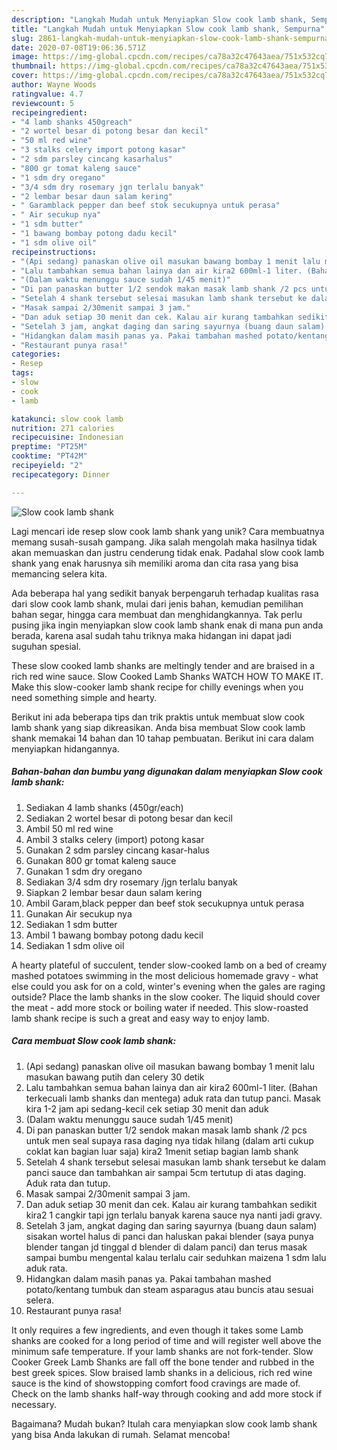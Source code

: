 ```yaml
---
description: "Langkah Mudah untuk Menyiapkan Slow cook lamb shank, Sempurna"
title: "Langkah Mudah untuk Menyiapkan Slow cook lamb shank, Sempurna"
slug: 2861-langkah-mudah-untuk-menyiapkan-slow-cook-lamb-shank-sempurna
date: 2020-07-08T19:06:36.571Z
image: https://img-global.cpcdn.com/recipes/ca78a32c47643aea/751x532cq70/slow-cook-lamb-shank-foto-resep-utama.jpg
thumbnail: https://img-global.cpcdn.com/recipes/ca78a32c47643aea/751x532cq70/slow-cook-lamb-shank-foto-resep-utama.jpg
cover: https://img-global.cpcdn.com/recipes/ca78a32c47643aea/751x532cq70/slow-cook-lamb-shank-foto-resep-utama.jpg
author: Wayne Woods
ratingvalue: 4.7
reviewcount: 5
recipeingredient:
- "4 lamb shanks 450greach"
- "2 wortel besar di potong besar dan kecil"
- "50 ml red wine"
- "3 stalks celery import potong kasar"
- "2 sdm parsley cincang kasarhalus"
- "800 gr tomat kaleng sauce"
- "1 sdm dry oregano"
- "3/4 sdm dry rosemary jgn terlalu banyak"
- "2 lembar besar daun salam kering"
- " Garamblack pepper dan beef stok secukupnya untuk perasa"
- " Air secukup nya"
- "1 sdm butter"
- "1 bawang bombay potong dadu kecil"
- "1 sdm olive oil"
recipeinstructions:
- "(Api sedang) panaskan olive oil masukan bawang bombay 1 menit lalu masukan bawang putih dan celery 30 detik"
- "Lalu tambahkan semua bahan lainya dan air kira2 600ml-1 liter. (Bahan terkecuali lamb shanks dan mentega) aduk rata dan tutup panci. Masak kira 1-2 jam api sedang-kecil cek setiap 30 menit dan aduk"
- "(Dalam waktu menunggu sauce sudah 1/45 menit)"
- "Di pan panaskan butter 1/2 sendok makan masak lamb shank /2 pcs untuk men seal supaya rasa daging nya tidak hilang (dalam arti cukup coklat kan bagian luar saja) kira2 1menit setiap bagian lamb shank"
- "Setelah 4 shank tersebut selesai masukan lamb shank tersebut ke dalam panci sauce dan tambahkan air sampai 5cm tertutup di atas daging. Aduk rata dan tutup."
- "Masak sampai 2/30menit sampai 3 jam."
- "Dan aduk setiap 30 menit dan cek. Kalau air kurang tambahkan sedikit kira2 1 cangkir tapi jgn terlalu banyak karena sauce nya nanti jadi gravy."
- "Setelah 3 jam, angkat daging dan saring sayurnya (buang daun salam) sisakan wortel halus di panci dan haluskan pakai blender (saya punya blender tangan jd tinggal d blender di dalam panci) dan terus masak sampai bumbu mengental kalau terlalu cair seduhkan maizena 1 sdm lalu aduk rata."
- "Hidangkan dalam masih panas ya. Pakai tambahan mashed potato/kentang tumbuk dan steam asparagus atau buncis atau sesuai selera."
- "Restaurant punya rasa!"
categories:
- Resep
tags:
- slow
- cook
- lamb

katakunci: slow cook lamb 
nutrition: 271 calories
recipecuisine: Indonesian
preptime: "PT25M"
cooktime: "PT42M"
recipeyield: "2"
recipecategory: Dinner

---
```



![Slow cook lamb shank](https://img-global.cpcdn.com/recipes/ca78a32c47643aea/751x532cq70/slow-cook-lamb-shank-foto-resep-utama.jpg)

Lagi mencari ide resep slow cook lamb shank yang unik? Cara membuatnya memang susah-susah gampang. Jika salah mengolah maka hasilnya tidak akan memuaskan dan justru cenderung tidak enak. Padahal slow cook lamb shank yang enak harusnya sih memiliki aroma dan cita rasa yang bisa memancing selera kita.

Ada beberapa hal yang sedikit banyak berpengaruh terhadap kualitas rasa dari slow cook lamb shank, mulai dari jenis bahan, kemudian pemilihan bahan segar, hingga cara membuat dan menghidangkannya. Tak perlu pusing jika ingin menyiapkan slow cook lamb shank enak di mana pun anda berada, karena asal sudah tahu triknya maka hidangan ini dapat jadi suguhan spesial.

These slow cooked lamb shanks are meltingly tender and are braised in a rich red wine sauce. Slow Cooked Lamb Shanks WATCH HOW TO MAKE IT. Make this slow-cooker lamb shank recipe for chilly evenings when you need something simple and hearty.


Berikut ini ada beberapa tips dan trik praktis untuk membuat slow cook lamb shank yang siap dikreasikan. Anda bisa membuat Slow cook lamb shank memakai 14 bahan dan 10 tahap pembuatan. Berikut ini cara dalam menyiapkan hidangannya.

<!--inarticleads1-->

##### Bahan-bahan dan bumbu yang digunakan dalam menyiapkan Slow cook lamb shank:

1. Sediakan 4 lamb shanks (450gr/each)
1. Sediakan 2 wortel besar di potong besar dan kecil
1. Ambil 50 ml red wine
1. Ambil 3 stalks celery (import) potong kasar
1. Gunakan 2 sdm parsley cincang kasar-halus
1. Gunakan 800 gr tomat kaleng sauce
1. Gunakan 1 sdm dry oregano
1. Sediakan 3/4 sdm dry rosemary /jgn terlalu banyak
1. Siapkan 2 lembar besar daun salam kering
1. Ambil  Garam,black pepper dan beef stok secukupnya untuk perasa
1. Gunakan  Air secukup nya
1. Sediakan 1 sdm butter
1. Ambil 1 bawang bombay potong dadu kecil
1. Sediakan 1 sdm olive oil


A hearty plateful of succulent, tender slow-cooked lamb on a bed of creamy mashed potatoes swimming in the most delicious homemade gravy - what else could you ask for on a cold, winter&#39;s evening when the gales are raging outside? Place the lamb shanks in the slow cooker. The liquid should cover the meat - add more stock or boiling water if needed. This slow-roasted lamb shank recipe is such a great and easy way to enjoy lamb. 

<!--inarticleads2-->

##### Cara membuat Slow cook lamb shank:

1. (Api sedang) panaskan olive oil masukan bawang bombay 1 menit lalu masukan bawang putih dan celery 30 detik
1. Lalu tambahkan semua bahan lainya dan air kira2 600ml-1 liter. (Bahan terkecuali lamb shanks dan mentega) aduk rata dan tutup panci. Masak kira 1-2 jam api sedang-kecil cek setiap 30 menit dan aduk
1. (Dalam waktu menunggu sauce sudah 1/45 menit)
1. Di pan panaskan butter 1/2 sendok makan masak lamb shank /2 pcs untuk men seal supaya rasa daging nya tidak hilang (dalam arti cukup coklat kan bagian luar saja) kira2 1menit setiap bagian lamb shank
1. Setelah 4 shank tersebut selesai masukan lamb shank tersebut ke dalam panci sauce dan tambahkan air sampai 5cm tertutup di atas daging. Aduk rata dan tutup.
1. Masak sampai 2/30menit sampai 3 jam.
1. Dan aduk setiap 30 menit dan cek. Kalau air kurang tambahkan sedikit kira2 1 cangkir tapi jgn terlalu banyak karena sauce nya nanti jadi gravy.
1. Setelah 3 jam, angkat daging dan saring sayurnya (buang daun salam) sisakan wortel halus di panci dan haluskan pakai blender (saya punya blender tangan jd tinggal d blender di dalam panci) dan terus masak sampai bumbu mengental kalau terlalu cair seduhkan maizena 1 sdm lalu aduk rata.
1. Hidangkan dalam masih panas ya. Pakai tambahan mashed potato/kentang tumbuk dan steam asparagus atau buncis atau sesuai selera.
1. Restaurant punya rasa!


It only requires a few ingredients, and even though it takes some Lamb shanks are cooked for a long period of time and will register well above the minimum safe temperature. If your lamb shanks are not fork-tender. Slow Cooker Greek Lamb Shanks are fall off the bone tender and rubbed in the best greek spices. Slow braised lamb shanks in a delicious, rich red wine sauce is the kind of showstopping comfort food cravings are made of. Check on the lamb shanks half-way through cooking and add more stock if necessary. 

Bagaimana? Mudah bukan? Itulah cara menyiapkan slow cook lamb shank yang bisa Anda lakukan di rumah. Selamat mencoba!
